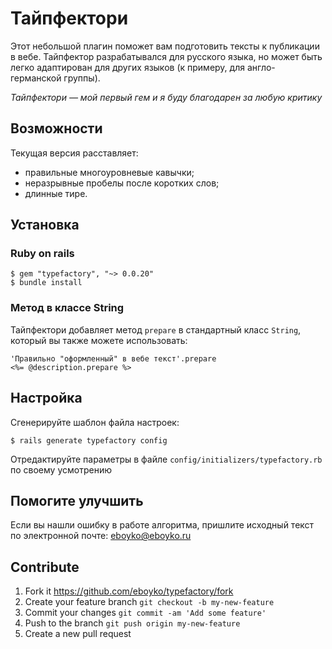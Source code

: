 # Тайпфектори

Этот небольшой плагин поможет вам подготовить тексты к публикации в вебе. Тайпфектор разрабатывался для русского языка, но может быть легко адаптирован для других языков (к примеру, для англо-германской группы).

_Тайпфектори — мой первый гем и я буду благодарен за любую критику_

## Возможности

Текущая версия расставляет:
* правильные многоуровневые кавычки;
* неразрывные пробелы после коротких слов;
* длинные тире.


## Установка

### Ruby on rails

	$ gem "typefactory", "~> 0.0.20"
	$ bundle install
	

### Метод в классе String

Тайпфектори добавляет метод `prepare` в стандартный класс `String`, который вы также можете использовать:

	'Правильно "оформленный" в вебе текст'.prepare
	<%= @description.prepare %>


## Настройка

Сгенерируйте шаблон файла настроек:

	$ rails generate typefactory config
	
Отредактируйте параметры в файле `config/initializers/typefactory.rb` по своему усмотрению

## Помогите улучшить

Если вы нашли ошибку в работе алгоритма, пришлите исходный текст по электронной почте: eboyko@eboyko.ru

## Contribute

1. Fork it https://github.com/eboyko/typefactory/fork
2. Create your feature branch `git checkout -b my-new-feature`
3. Commit your changes `git commit -am 'Add some feature'`
4. Push to the branch `git push origin my-new-feature`
5. Create a new pull request

